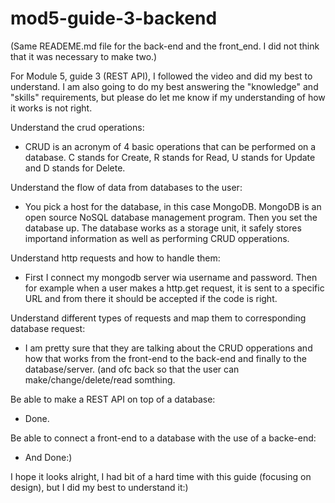 # mod5-guide-3-backend

(Same READEME.md file for the back-end and the front_end. I did not think that it was necessary to make two.)

For Module 5, guide 3 (REST API), I followed the video and did my best to understand. I am also going to do my best answering the "knowledge" and "skills" requirements, but please do let me know if my understanding of how it works is not right. 


Understand the crud operations: 
- CRUD is an acronym of 4 basic operations that can be performed on a database. C stands for Create, R stands for Read, U stands for Update and D stands for Delete.

Understand the flow of data from databases to the user:
- You pick a host for the database, in this case MongoDB. MongoDB is an open source NoSQL database management program. Then you set the database up. The database works as a storage unit, it safely stores importand information as well as performing CRUD opperations.

Understand http requests and how to handle them:
- First I connect my mongodb server wia username and password. Then for example when a user makes a http.get request, it is sent to a specific URL and from there it should be accepted if the code is right.

Understand different types of requests and map them to corresponding database request:
- I am pretty sure that they are talking about the CRUD opperations and how that works from the front-end to the back-end and finally to the database/server. (and ofc back so that the user can make/change/delete/read somthing.

Be able to make a REST API on top of a database:
- Done.

Be able to connect a front-end to a database with the use of a backe-end:
- And Done:)


I hope it looks alright, I had bit of a hard time with this guide (focusing on design), but I did my best to understand it:)
